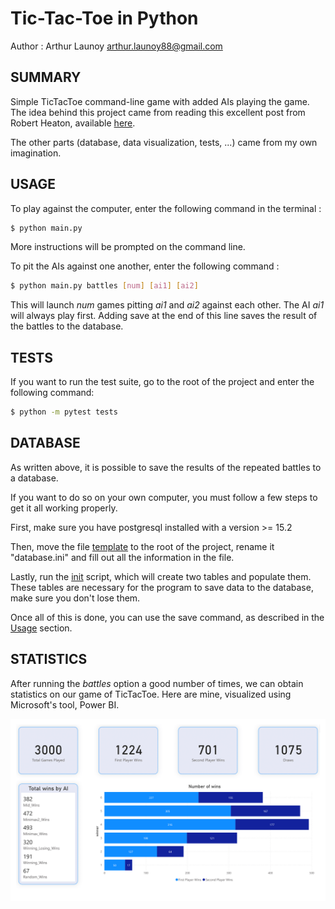 # Tic-Tac-Toe in Python

Author : Arthur Launoy <arthur.launoy88@gmail.com>

## SUMMARY

Simple TicTacToe command-line game with added AIs playing the game. The idea behind this project came from reading this excellent post from Robert Heaton, available [here](https://robertheaton.com/2018/10/09/programming-projects-for-advanced-beginners-3-a/.). 

The other parts (database, data visualization, tests, ...) came from my own imagination.

## USAGE

To play against the computer, enter the following command in the terminal :
```bash
$ python main.py
```

More instructions will be prompted on the command line.

To pit the AIs against one another, enter the following command :
```bash
$ python main.py battles [num] [ai1] [ai2]
```

This will launch *num* games pitting *ai1* and *ai2* against each other. The AI *ai1* will always play first. Adding save at the end of this line saves the result of the battles to the database.

## TESTS

If you want to run the test suite, go to the root of the project and enter the following command:

```bash
$ python -m pytest tests
```

## DATABASE

As written above, it is possible to save the results of the repeated battles to a database. 

If you want to do so on your own computer, you must follow a few steps to get it all working properly.

First, make sure you have postgresql installed with a version >= 15.2

Then, move the file [template](/db/database_template.ini) to the root of the project, rename it "database.ini"
and fill out all the information in the file.

Lastly, run the [init](/db/init.sql) script, which will create two tables and populate them. These tables are necessary for the program to save data to the database, make sure you don't lose them.

Once all of this is done, you can use the save command, as described in the [Usage](#usage) section.

## STATISTICS

After running the *battles* option a good number of times, we can obtain statistics on 
our game of TicTacToe. Here are mine, visualized using Microsoft's tool, Power BI.

<p align="center">
	<img src="Images/Statistics.png"></img>
</p>